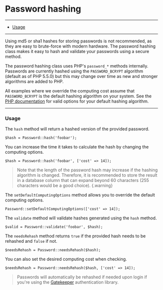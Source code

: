 # Password hashing

--------------------------------------------------------

* [Usage](#usage)

--------------------------------------------------------

Using md5 or sha1 hashes for storing passwords is not recommended, as they are easy to brute-force with modern hardware. The password hashing class makes it easy to hash and validate your passwords using a secure method.

The password hashing class uses PHP's `password_*` methods internally. Passwords are currently hashed using the `PASSWORD_BCRYPT` algorithm (default as of PHP 5.5.0) but this may change over time as new and stronger algorithms are added to PHP.

All examples where we override the computing cost assume that `PASSWORD_BCRYPT` is the default hashing algorithm on your system. See the [PHP documentation](http://php.net/manual/en/function.password-hash.php) for valid options for your default hashing algorithm.

--------------------------------------------------------

<a id="usage"></a>

### Usage

The `hash` method will return a hashed version of the provided password.

```
$hash = Password::hash('foobar');
```

You can increase the time it takes to calculate the hash by changing the computing options.

```
$hash = Password::hash('foobar', ['cost' => 14]);
```

> Note that the length of the password hash may increase if the hashing algorithm is changed. Therefore, it is recommended to store the result in a database column that can expand beyond 60 characters (255 characters would be a good choice).
{.warning}

The `setDefaultComputingOptions` method allows you to override the default computing options.

```
Password::setDefaultComputingOptions(['cost' => 14]);
```

The `validate` method will validate hashes generated using the `hash` method.

```
$valid = Password::validate('foobar', $hash);
```

The `needsRehash` method returns `true` if the provided hash needs to be rehashed and `false` if not.

```
$needsRehash = Password::needsRehash($hash);
```

You can also set the desired computing cost when checking.

```
$needsRehash = Password::needsRehash($hash, ['cost' => 14]);
```

> Passwords will automatically be rehashed if needed upon login if you're using the [Gatekeeper](:base_url:/docs/:version:/security:authentication) authentication library.

